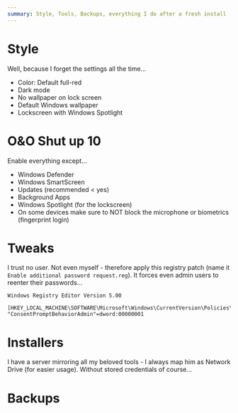```yaml
---
summary: Style, Tools, Backups, everything I do after a fresh install - nothing much...
---
```


# Style #
Well, because I forget the settings all the time...
* Color: Default full-red
* Dark mode
* No wallpaper on lock screen
* Default Windows wallpaper
* Lockscreen with Windows Spotlight

# O&O Shut up 10 #
Enable everything except...
* Windows Defender
* Windows SmartScreen
* Updates (recommended < yes)
* Background Apps
* Windows Spotlight (for the lockscreen)
* On some devices make sure to NOT block the microphone or biometrics (fingerprint login)

# Tweaks #
I trust no user. Not even myself - therefore apply this registry patch (name it `Enable additional password request.reg`). It forces even admin users to reenter their passwords...
```
Windows Registry Editor Version 5.00

[HKEY_LOCAL_MACHINE\SOFTWARE\Microsoft\Windows\CurrentVersion\Policies\System]
"ConsentPromptBehaviorAdmin"=dword:00000001
```

# Installers #
I have a server mirroring all my beloved tools - I always map him as Network Drive (for easier usage). Without stored credentials of course...

# Backups #

